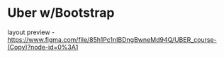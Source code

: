 # Uber w/Bootstrap
layout preview - https://www.figma.com/file/85h1Pc1nIBDngBwneMd94Q/UBER_course-(Copy)?node-id=0%3A1
